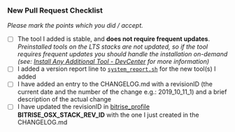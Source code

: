 ### New Pull Request Checklist

*Please mark the points which you did / accept.*

- [ ] The tool I added is stable, and __does not require frequent updates__. _Preinstalled tools on the LTS stacks
  are not updated, so if the tool requires frequent updates you should handle the installation on-demand (see: [Install Any Additional Tool - DevCenter](https://bitrise-io.github.io/devcenter/tips-and-tricks/install-additional-tools/) for more information)_
- [ ] I added a version report line to [`system_report.sh`](/system_report.sh) for the new tool(s) I added
- [ ] I have added an entry to the CHANGELOG.md with a revisionID (the current date and the number of the change e.g.: 2019_10_11_1) and a brief description of the actual change
- [ ] I have updated the revisionID in [bitrise_profile](roles/profiles/files/bitrise_profile) **BITRISE_OSX_STACK_REV_ID** with the one I just created in the CHANGELOG.md